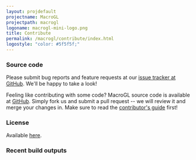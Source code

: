 ```yaml
---
layout: projdefault
projectname: MacroGL
projectpath: macrogl
logoname: macrogl-mini-logo.png
title: Contribute
permalink: /macrogl/contribute/index.html
logostyle: "color: #5f5f5f;"
---
```





### Source code

Please submit bug reports and feature requests at our [issue tracker at GitHub](https://github.com/storm-enroute/macrogl/issues).
We'll be happy to take a look!

Feeling like contributing with some code?
MacroGL source code is available at [GitHub](https://github.com/storm-enroute/macrogl).
Simply fork us and submit a pull request --
we will review it and merge your changes in.
Make sure to read the [contributor's guide](/dev/contribute/) first!


### License

Available [here](https://raw.githubusercontent.com/storm-enroute/macrogl/master/LICENSE).

<span id="licensebox"></span>

<script src="/resources/js/setlicense.js">_</script>
<script src="/resources/js/setlicense-macrogl.js">_</script>


### Recent build outputs

<ul id="build-list"></ul>
<script>
  setMacroGLBuilds("#build-list")
</script>
